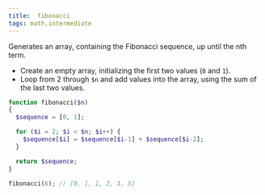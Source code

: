 ```yaml
---
title:  fibonacci
tags: math,intermediate
---
```


Generates an array, containing the Fibonacci sequence, up until the nth term.

- Create an empty array, initializing the first two values (`0` and `1`).
- Loop from 2 through `$n` and add values into the array, using the sum of the last two values.

```php
function fibonacci($n)
{
  $sequence = [0, 1];

  for ($i = 2; $i < $n; $i++) {
    $sequence[$i] = $sequence[$i-1] + $sequence[$i-2];
  }

  return $sequence;
}
```

```php
fibonacci(6); // [0, 1, 1, 2, 3, 5]
```
